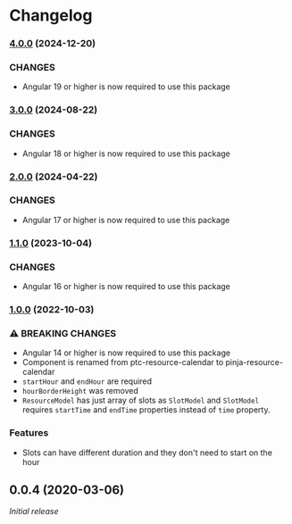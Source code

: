 # Changelog

### [4.0.0](https://github.com/by-pinja/ngx-resource-calendar/compare/3.0.0...4.0.0) (2024-12-20)

### CHANGES

- Angular 19 or higher is now required to use this package

### [3.0.0](https://github.com/by-pinja/ngx-resource-calendar/compare/2.0.0...3.0.0) (2024-08-22)

### CHANGES

- Angular 18 or higher is now required to use this package

### [2.0.0](https://github.com/by-pinja/ngx-resource-calendar/compare/1.1.0...2.0.0) (2024-04-22)

### CHANGES

- Angular 17 or higher is now required to use this package

### [1.1.0](https://github.com/by-pinja/ngx-resource-calendar/compare/1.0.0...1.1.0) (2023-10-04)

### CHANGES

- Angular 16 or higher is now required to use this package

### [1.0.0](https://github.com/by-pinja/ngx-resource-calendar/compare/0.0.4...1.0.0) (2022-10-03)

### ⚠ BREAKING CHANGES

- Angular 14 or higher is now required to use this package
- Component is renamed from ptc-resource-calendar to pinja-resource-calendar
- `startHour` and `endHour` are required
- `hourBorderHeight` was removed
- `ResourceModel` has just array of slots as `SlotModel` and `SlotModel` requires `startTime` and `endTime` properties instead of `time` property.

### Features

- Slots can have different duration and they don't need to start on the hour

## 0.0.4 (2020-03-06)

_Initial release_
